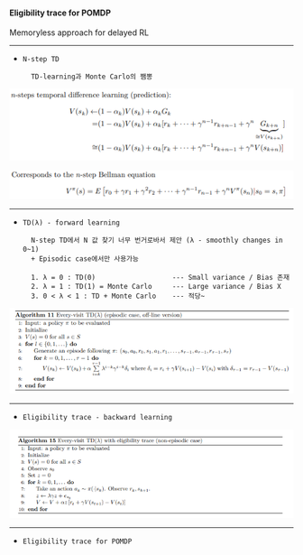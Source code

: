 #### Eligibility trace for POMDP

Memoryless approach for delayed RL 

---

- `N-step TD`


        TD-learning과 Monte Carlo의 쨈뽕

<div align="center">

![img.png](img.png)

![img_1.png](img_1.png)

</div>

---

- `TD(λ) - forward learning`

        N-step TD에서 N 값 찾기 너무 번거로바서 제안 (λ - smoothly changes in 0~1) 
        + Episodic case에서만 사용가능 

        1. λ = 0 : TD(0)                   --- Small variance / Bias 존재
        2. λ = 1 : TD(1) = Monte Carlo     --- Large variance / Bias X
        3. 0 < λ < 1 : TD + Monte Carlo    --- 적당~


<div align="center">

![img_2.png](img_2.png)

</div>

---

- `Eligibility trace - backward learning` 

<div align="center">

![img_3.png](img_3.png)

</div>

---

- `Eligibility trace for POMDP`